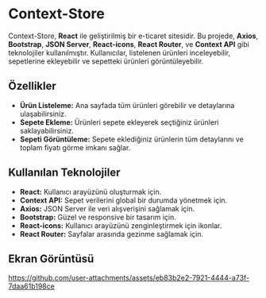 # Context-Store

Context-Store, **React** ile geliştirilmiş bir e-ticaret sitesidir. Bu projede, **Axios**, **Bootstrap**, **JSON Server**, **React-icons**, **React Router**, ve **Context API** gibi teknolojiler kullanılmıştır. Kullanıcılar, listelenen ürünleri inceleyebilir, sepetlerine ekleyebilir ve sepetteki ürünleri görüntüleyebilir.

## Özellikler

- **Ürün Listeleme:** Ana sayfada tüm ürünleri görebilir ve detaylarına ulaşabilirsiniz.
- **Sepete Ekleme:** Ürünleri sepete ekleyerek seçtiğiniz ürünleri saklayabilirsiniz.
- **Sepeti Görüntüleme:** Sepete eklediğiniz ürünlerin tüm detaylarını ve toplam fiyatı görme imkanı sağlar.

## Kullanılan Teknolojiler

- **React:** Kullanıcı arayüzünü oluşturmak için.
- **Context API:** Sepet verilerini global bir durumda yönetmek için.
- **Axios:** JSON Server ile veri alışverişini sağlamak için.
- **Bootstrap:** Güzel ve responsive bir tasarım için.
- **React-icons:** Kullanıcı arayüzünü zenginleştirmek için ikonlar.
- **React Router:** Sayfalar arasında gezinme sağlamak için.
## Ekran Görüntüsü

https://github.com/user-attachments/assets/eb83b2e2-7921-4444-a73f-7daa61b198ce

